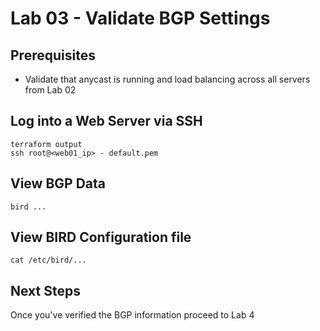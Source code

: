 # Lab 03 - Validate BGP Settings

## Prerequisites

* Validate that anycast is running and load balancing across all servers from Lab 02

## Log into a Web Server via SSH

```
terraform output
ssh root@<web01_ip> - default.pem
```

## View BGP Data

```
bird ...
```

## View BIRD Configuration file

```
cat /etc/bird/...
```

## Next Steps

Once you've verified the BGP information proceed to Lab 4
